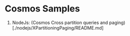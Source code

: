 # Cosmos Samples

1. NodeJs: (Cosmos Cross partition queries and paging)[./nodejs/XPartitioningPaging/README.md]

